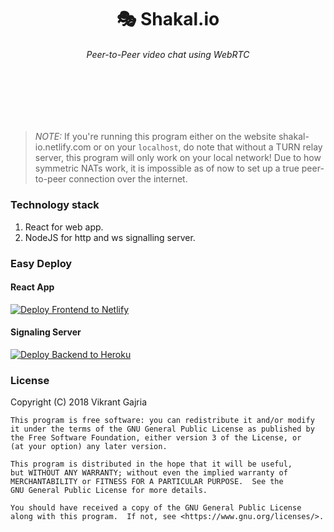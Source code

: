 <p>
    <h1 align='center'> 🎭 Shakal.io </h1>
    <h6 align='center'> Peer-to-Peer video chat using WebRTC </h6>
</p>

<br>
<br>
<br>
<br>

> *NOTE:* If you're running this program either on the website shakal-io.netlify.com or on your `localhost`, do note that without a TURN relay server, this program will only work on your local network! Due to how symmetric NATs work, it is impossible as of now to set up a true peer-to-peer connection over the internet.

### Technology stack
1. React for web app.
2. NodeJS for http and ws signalling server.

### Easy Deploy

#### React App
[![Deploy Frontend to Netlify][Netlify-deploy-button]][Netlify-deploy-link]

#### Signaling Server
[![Deploy Backend to Heroku][Heroku-deploy-button]][Heroku-deploy-link]

### License

Copyright (C) 2018 Vikrant Gajria

    This program is free software: you can redistribute it and/or modify
    it under the terms of the GNU General Public License as published by
    the Free Software Foundation, either version 3 of the License, or
    (at your option) any later version.

    This program is distributed in the hope that it will be useful,
    but WITHOUT ANY WARRANTY; without even the implied warranty of
    MERCHANTABILITY or FITNESS FOR A PARTICULAR PURPOSE.  See the
    GNU General Public License for more details.

    You should have received a copy of the GNU General Public License
    along with this program.  If not, see <https://www.gnu.org/licenses/>.

[Netlify-deploy-link]: https://app.netlify.com/start/deploy?repository=https://github.com/vixrant/shakal-io
[Netlify-deploy-button]: https://www.netlify.com/img/deploy/button.svg
[Heroku-deploy-button]: https://www.herokucdn.com/deploy/button.svg
[Heroku-deploy-link]: https://heroku.com/deploy?template=https://github.com/vixrant/shakal-io
